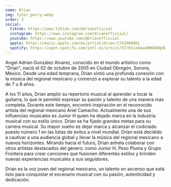 ```yaml
---
name: Drian
img: tyler_perry.webp
order: 3
social:
  tiktok: https://www.tiktok.com/@drianofiicial
  instagram: https://www.instagram.com/drianofficiial/
  youtube: https://www.youtube.com/@Drianoffiicial
  apple: https://music.apple.com/mx/artist/drian/1742060981
  spotify: https://open.spotify.com/intl-es/artist/5Tr65ixUewa8W6QdHpNJ2K
---
```


Angel Adrian Gonzalez Alvarez, conocido en el mundo artístico como "Drian", nació el 02 de
octubre de 2005 en Ciudad Obregón, Sonora, México. Desde una edad temprana, Drian
sintió una profunda conexión con la música del regional mexicano y comenzó a explorar su
talento a la edad de 7 u 8 años.

A los 11 años, Drian amplió su repertorio musical al aprender a tocar la guitarra, lo que le
permitió expresar su pasión y talento de una manera más completa. Durante este tiempo,
encontró inspiración en el reconocido artista del regional mexicano Ariel Camacho.
Actualmente una de sus influencias musicales es Junior H quien ha dejado marca en la
industria musical con su estilo único. Drian se ha fijado grandes metas para su carrera
musical. Su mayor sueño es dejar marca y alcanzar el codiciado puesto número 1 en las
listas de éxitos a nivel mundial. Drian está decidido a cautivar a una audiencia global y llevar
la música del regional mexicano a nuevos horizontes. Mirando hacia el futuro, Drian anhela
colaborar con otros artistas destacados del género; como Junior H, Peso Pluma y Grupo
Frontera para crear canciones que fusionen diferentes estilos y brinden nuevas experiencias
musicales a sus seguidores.

Drian es la voz joven del regional mexicano, un talento en ascenso que está listo para
conquistar el escenario musical con su pasión, autenticidad y dedicación.
